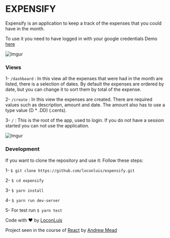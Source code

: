 # EXPENSIFY

Expensify is an application to keep a track of the expenses that you could have in the month.

To use it you need to have logged in with your google credentials Demo [here](http://expensify-with-react.herokuapp.com/)

![Imgur](https://i.imgur.com/ZHm1zKT.png)

### Views
1- `/dashboard` : In this view all the expenses that were had in the month are listed, there is a selection of dates. By default the expenses are ordered by date, but you can change it to sort them by total of the expense.

2- `/create` : In this view the expenses are created. There are required values such as description, amount and date. The amount also has to use a type value (D * .DD) (.cents).

3- `/` : This is the root of the app, used to login. If you do not have a session started you can not use the application.

![Imgur](https://i.imgur.com/nCVrvqn.png)

### Development
If you want to clone the repository and use it:
Follow these steps:

1- `$ git clone https://github.com/loconluis/expensify.git`

2- `$ cd expensify`

3- `$ yarn install`

4- `$ yarn run dev-server`

5- For test run `$ yarn test`


Code with ♥ by [LoconLuis](https://twitter.com/loconluis)

Project seen in the course of [React](https://mead.io/) by [Andrew Mead](https://twitter.com/andrew_j_mead)